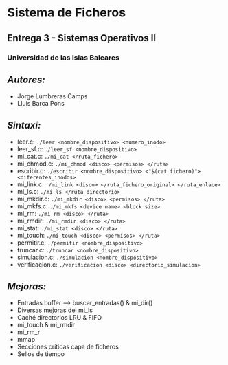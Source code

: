 # Sistema de Ficheros

## Entrega 3 - Sistemas Operativos II

### Universidad de las Islas Baleares

## *Autores:*

- Jorge Lumbreras Camps
- Lluis Barca Pons

## *Sintaxi:*

- leer.c: `./leer <nombre_dispositivo> <numero_inodo>`
- leer_sf.c: `./leer_sf <nombre_dispositivo>`
- mi_cat.c: `./mi_cat </ruta_fichero>`
- mi_chmod.c: `./mi_chmod <disco> <permisos> </ruta>`
- escribir.c: `./escribir <nombre_dispositivo> <"$(cat fichero)"> <diferentes_inodos>`
- mi_link.c: `./mi_link <disco> </ruta_fichero_original> </ruta_enlace>`
- mi_ls.c: `./mi_ls </ruta_directorio>`
- mi_mkdir.c: `./mi_mkdir <disco> <permisos> </ruta>`
- mi_mkfs.c: `./mi_mkfs <device name> <block size>`
- mi_rm: `./mi_rm <disco> </ruta>`
- mi_rmdir: `./mi_rmdir <disco> </ruta>`
- mi_stat: `./mi_stat <disco> </ruta>`
- mi_touch: `./mi_touch <disco> <permisos> </ruta>`
- permitir.c: `./permitir <nombre_dispositivo>`
- truncar.c: `./truncar <nombre_dispositivo>`
- simulacion.c: `./simulacion <nombre_dispositivo>`
- verificacion.c: `./verificacion <disco> <directorio_simulacion>`

## *Mejoras:*

- Entradas buffer --> buscar_entradas() & mi_dir()
- Diversas mejoras del mi_ls
- Caché directorios LRU & FIFO
- mi_touch & mi_rmdir
- mi_rm_r
- mmap
- Secciones críticas capa de ficheros
- Sellos de tiempo
